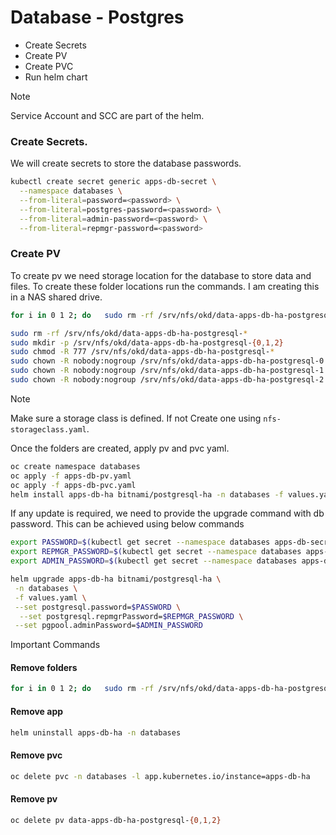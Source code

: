 # Database - Postgres

- Create Secrets
- Create PV
- Create PVC
- Run helm chart

> [!NOTE]
> Service Account and SCC are part of the helm.

### Create Secrets.

We will create secrets to store the database passwords.

```bash
kubectl create secret generic apps-db-secret \
  --namespace databases \
  --from-literal=password=<password> \
  --from-literal=postgres-password=<password> \
  --from-literal=admin-password=<password> \
  --from-literal=repmgr-password=<password>
```

### Create PV

To create pv we need storage location for the database to store data and files. To create these folder locations run the commands. I am creating this in a NAS shared drive.

```bash
for i in 0 1 2; do   sudo rm -rf /srv/nfs/okd/data-apps-db-ha-postgresql-$i/*; done

sudo rm -rf /srv/nfs/okd/data-apps-db-ha-postgresql-*
sudo mkdir -p /srv/nfs/okd/data-apps-db-ha-postgresql-{0,1,2}
sudo chmod -R 777 /srv/nfs/okd/data-apps-db-ha-postgresql-*
sudo chown -R nobody:nogroup /srv/nfs/okd/data-apps-db-ha-postgresql-0
sudo chown -R nobody:nogroup /srv/nfs/okd/data-apps-db-ha-postgresql-1
sudo chown -R nobody:nogroup /srv/nfs/okd/data-apps-db-ha-postgresql-2
```

> [!NOTE]
> Make sure a storage class is defined. If not Create one using `nfs-storageclass.yaml`.

Once the folders are created, apply pv and pvc yaml.

```bash
oc create namespace databases
oc apply -f apps-db-pv.yaml
oc apply -f apps-db-pvc.yaml
helm install apps-db-ha bitnami/postgresql-ha -n databases -f values.yaml
```

If any update is required, we need to provide the upgrade command with db password. This can be achieved using below commands

```bash
export PASSWORD=$(kubectl get secret --namespace databases apps-db-secret -o jsonpath="{.data.password}" | base64 -d)
export REPMGR_PASSWORD=$(kubectl get secret --namespace databases apps-db-secret -o jsonpath="{.data.repmgr-password}" | base64 -d)
export ADMIN_PASSWORD=$(kubectl get secret --namespace databases apps-db-ha-pgpool -o jsonpath="{.data.admin-password}" | base64 -d)

helm upgrade apps-db-ha bitnami/postgresql-ha \
 -n databases \
 -f values.yaml \
 --set postgresql.password=$PASSWORD \
  --set postgresql.repmgrPassword=$REPMGR_PASSWORD \
 --set pgpool.adminPassword=$ADMIN_PASSWORD
```

Important Commands

#### Remove folders

```bash
for i in 0 1 2; do   sudo rm -rf /srv/nfs/okd/data-apps-db-ha-postgresql-$i/*; done
```

#### Remove app

```bash
helm uninstall apps-db-ha -n databases
```

#### Remove pvc

```bash
oc delete pvc -n databases -l app.kubernetes.io/instance=apps-db-ha
```

#### Remove pv

```bash
oc delete pv data-apps-db-ha-postgresql-{0,1,2}
```
